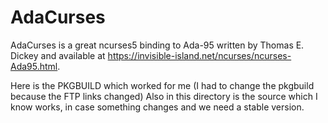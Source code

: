 # AdaCurses

AdaCurses is a great ncurses5 binding to Ada-95 written by Thomas E. Dickey and available at https://invisible-island.net/ncurses/ncurses-Ada95.html.

Here is the PKGBUILD which worked for me (I had to change the pkgbuild because the FTP links changed) Also in this directory is the source which I know works, in case something changes and we need a stable version.
